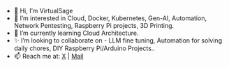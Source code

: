 - 👋 Hi, I’m VirtualSage
- 👀 I’m interested in Cloud, Docker, Kubernetes, Gen-AI, Automation, Network Pentesting, Raspberry Pi projects, 3D Printing.
- 🌱 I’m currently learning Cloud Architecture.
- ✨ I’m looking to collaborate on - LLM fine tuning, Automation for solving daily chores, DIY Raspberry Pi/Arduino Projects..
- 📫 Reach me at: [X](https://x.com/virtualsage_/) | [Mail](virtualsage@proton.me)

<!---
binary-an0ma1y/binary-an0ma1y is a ✨ special ✨ repository because its `README.md` (this file) appears on your GitHub profile.
You can click the Preview link to take a look at your changes.
--->
